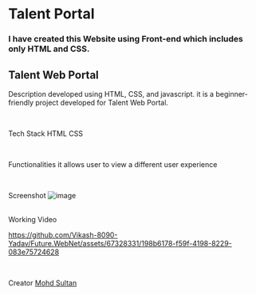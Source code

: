 # Talent Portal

### I have created this Website using Front-end which includes only HTML and CSS.

Talent Web Portal
---

Description 
developed using HTML, CSS, and javascript.
it is a beginner-friendly project developed for Talent Web Portal.

<br>

Tech Stack 
HTML
CSS

<br>

Functionalities 
it allows user to view a different user experience

<br>

Screenshot 
![image](https://user-images.githubusercontent.com/91714143/243335188-ac638297-2f40-4959-8d88-90101d95a706.PNG)

<br>
Working Video 

https://github.com/Vikash-8090-Yadav/Future.WebNet/assets/67328331/198b6178-f59f-4198-8229-083e75724628



<br>

Creator
[Mohd Sultan](https://github.com/MohdSultanGit)

